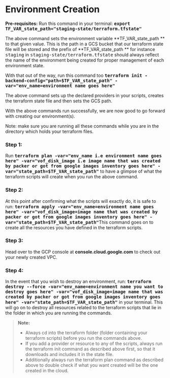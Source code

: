 # Environment Creation

**Pre-requisites:**
Run this command in your terminal:
<kbd>**export TF_VAR_state_path="staging-state/terraform.tfstate"**</kbd>

The above command sets the environment variable **TF_VAR_state_path ** to that given value. This is the path in a GCS bucket that our terraform state file will be stored and the prefix of **TF_VAR_state_path ** for instance <kbd>staging</kbd> in <kbd>staging-state/terraform.tfstate</kbd> should always reflect the name of the environment being created for proper management of each environment state.

With that out of the way, run this command too
<kbd>**terraform init -backend-config="path=$TF_VAR_state_path" -var="env_name=environment name goes here"**</kbd>

The above command sets up the declared providers in your scripts, creates the terraform state file and then sets the GCS path.

With the above commands run successfully, we are now good to go forward with creating our environment(s).

Note: make sure you are running all these commands while you are in the directory which holds your terraform files. 

### Step 1:

Run <kbd>**terraform plan -var="env_name i.e environment name goes here" -var="vof_disk_image i.e image name that was created by packer or got from google images inventory goes here" -var="state_path=$TF_VAR_state_path"**</kbd> to have a glimpse of what the terraform scripts will create when you run the above command.

### Step 2:

At this point after confirming what the scripts will exactly do, it is safe to run: <kbd>**terraform apply -var="env_name=environment name goes here" -var="vof_disk_image=image name that was created by packer or got from google images inventory goes here" -var="state_path=$TF_VAR_state_path"**</kbd>This command goes on to create all the resources you have defined in the terraform scripts.

### Step 3:

Head over to the GCP console at **console.cloud.google.com** to check out your newly created VPC.

### Step 4:

In the event that you wish to destroy an environment, run: <kbd>**terraform destroy --force -var="env_name=environment name you want to destroy goes here" -var="vof_disk_image=image name that was created by packer or got from google images inventory goes here" -var="state_path=$TF_VAR_state_path"**</kbd> in your terminal. This will go on to destroy all resources related to the terraform scripts that lie in the folder in which you are running the commands.
> **Note:**
> - Always cd into the terraform folder (folder containing your terraform scripts) before you run the commands above.
> - If you add a provider or resource to any of the scripts, always run the terraform init command as described above first, so that it downloads and includes it in the state file.
> - Additionally always run the terraform plan command as described above to double check if what you want created will be the one created in the cloud.

